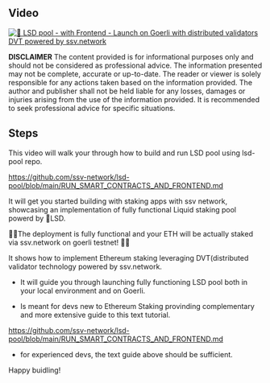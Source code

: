 ## Video

[![🌈 LSD pool - with Frontend - Launch on Goerli with distributed validators DVT powered by ssv.network](http://img.youtube.com/vi/CK-4xPgiU-w/0.jpg)](http://www.youtube.com/watch?v=CK-4xPgiU-w "Repo walkthrough & launchig 🌈LSD pool")


**DISCLAIMER**
The content provided is for informational purposes only and should not be considered as professional advice. The information presented may not be complete, accurate or up-to-date. The reader or viewer is solely responsible for any actions taken based on the information provided. The author and publisher shall not be held liable for any losses, damages or injuries arising from the use of the information provided. It is recommended to seek professional advice for specific situations.



## Steps

This video will walk your through how to build and run LSD pool using lsd-pool repo. 

https://github.com/ssv-network/lsd-pool/blob/main/RUN_SMART_CONTRACTS_AND_FRONTEND.md

It will get you started building with staking apps with ssv network, showcasing an implementation of fully functional Liquid staking pool powerd by 🌈LSD. 

🚨📢The deployment is fully functional and your ETH will be actually staked via ssv.network on goerli testnet! 🚨📢

It shows how to implement Ethereum staking leveraging DVT(distributed validator technology powered by ssv.network.

-  It will guide you through launching fully functioning LSD pool both in your local environment and on Goerli.

- Is meant for devs new to Ethereum Staking provinding complementary and more extensive guide to this text tutorial.  

https://github.com/ssv-network/lsd-pool/blob/main/RUN_SMART_CONTRACTS_AND_FRONTEND.md

- for experienced devs, the text guide above should be sufficient.


Happy buidling!
